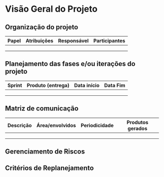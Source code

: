 # Visão Geral do Projeto

## Organização do projeto

| Papel | Atribuições | Responsável | Participantes |
| ----- | ----------- | ----------- | ------------- |
|       |             |             |               |
|       |             |             |               |
|       |             |             |               |

## Planejamento das fases e/ou iterações do projeto

| Sprint | Produto (entrega) | Data início | Data Fim |
| ------ | ----------------- | ----------- | -------- |
|        |                   |             |          |
|        |                   |             |          |
|        |                   |             |          |

## Matriz de comunicação

| Descrição | Área/envolvidos | Periodicidade | Produtos gerados |
| --------- | --------------- | ------------- | ---------------- |
|           |                 |               |                  |
|           |                 |               |                  |
|           |                 |               |                  |

## Gerenciamento de Riscos

## Critérios de Replanejamento

